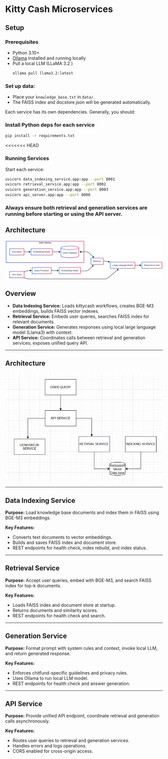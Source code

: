 # Kitty Cash Microservices

## Setup

### Prerequisites
- Python 3.10+
- [Ollama](https://ollama.com/) installed and running locally
- Pull a local LLM (LLaMA 3.2 )
  ```bash
  ollama pull llama3.2:latest 
  ```


### Set up data:
- Place your `knowledge_base.txt` in `data/`.
- The FAISS index and docstore.json will be generated automatically.

Each service has its own dependencies. Generally, you should:

### Install Python deps for each service

```bash
pip install -r requirements.txt
```

<<<<<<< HEAD
### Running Services

Start each service:
```bash
uvicorn data_indexing_service.app:app --port 8001
uvicorn retrieval_service.app:app --port 8002
uvicorn generation_service.app:app --port 8003
uvicorn api_server.app:app --port 8000
```

### Always ensure both retrieval and generation services are running before starting or using the API server.


## Architecture

![alt text](images/1_n6sn9S_gXhvIXC8vSCz8zw.webp)

## Overview
- **Data Indexing Service:** Loads kittycash workflows, creates BGE-M3 embeddings, builds FAISS vector indexes.
- **Retrieval Service:** Embeds user queries, searches FAISS index for relevant documents.
- **Generation Service:** Generates responses using local large language model (Llama3) with context.
- **API Service:** Coordinates calls between retrieval and generation services; exposes unified query API.

---

## Architecture
![KC](images/image.png)

---

## Data Indexing Service

**Purpose:** Load knowledge base documents and index them in FAISS using BGE-M3 embeddings.

**Key Features:**
- Converts text documents to vector embeddings.
- Builds and saves FAISS index and document store.
- REST endpoints for health check, index rebuild, and index status.

---

## Retrieval Service

**Purpose:** Accept user queries, embed with BGE-M3, and search FAISS index for top-k documents.

**Key Features:**
- Loads FAISS index and document store at startup.
- Returns documents and similarity scores.
- REST endpoints for health check and search.

---

## Generation Service

**Purpose:** Format prompt with system rules and context, invoke local LLM, and return generated response.

**Key Features:**
- Enforces chitfund-specific guidelines and privacy rules.
- Uses Ollama to run local LLM model.
- REST endpoints for health check and answer generation.

---

## API  Service

**Purpose:** Provide unified API endpoint, coordinate retrieval and generation calls asynchronously.

**Key Features:**
- Routes user queries to retrieval and generation services.
- Handles errors and logs operations.
- CORS enabled for cross-origin access.

